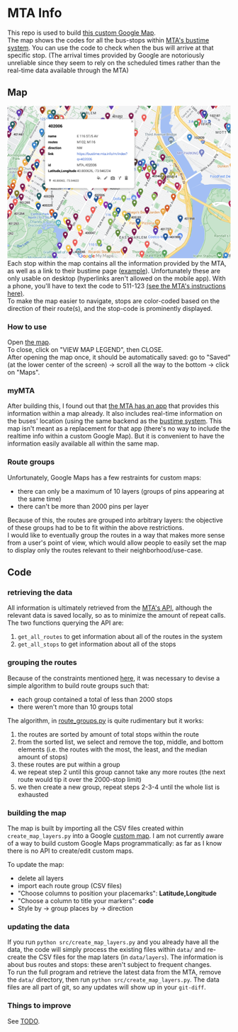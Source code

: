 MTA Info
==============

This repo is used to build [this custom Google Map](https://www.google.com/maps/d/viewer?mid=1Y-euNeFcsu06Zxfdl6u6-sca3Yp-KYY).  
The map shows the codes for all the bus-stops within [MTA's bustime system](https://bustime.mta.info/m/index). You can use the code to check when the bus will arrive at that specific stop.
(The arrival times provided by Google are notoriously unreliable since they seem to rely on the scheduled times rather than the real-time data available through the MTA)

## Map

![screenshot](./images/screenshot_402006.png "screenshot 402006")
Each stop within the map contains all the information provided by the MTA, as well as a link to their bustime page ([example](https://bustime.mta.info/m/index?q=200884)). Unfortunately these are only usable on desktop (hyperlinks aren't allowed on the mobile app). With a phone, you'll have to text the code to 511-123 [(see the MTA's instructions here)](https://bustime.mta.info/wiki/Help/SMSSearching).   
To make the map easier to navigate, stops are color-coded based on the direction of their route(s), and the stop-code is prominently displayed.  

### How to use
Open [the map](https://www.google.com/maps/d/viewer?mid=1Y-euNeFcsu06Zxfdl6u6-sca3Yp-KYY).  
To close, click on "VIEW MAP LEGEND", then CLOSE.  
After opening the map once, it should be automatically saved: go to "Saved" (at the lower center of the screen) -> scroll all the way to the bottom -> click on "Maps".


### myMTA
After building this, I found out that [the MTA has an app](https://en.wikipedia.org/wiki/MYmta) that provides this information within a map already. It also includes real-time information on the buses' location (using the same backend as the [bustime system](https://bustime.mta.info/m/index). This map isn't meant as a replacement for that app (there's no way to include the realtime info within a custom Google Map). But it is convenient to have the information easily available all within the same map.

### Route groups
Unfortunately, Google Maps has a few restraints for custom maps:
 - there can only be a maximum of 10 layers (groups of pins appearing at the same time)
 - there can't be more than 2000 pins per layer
 
Because of this, the routes are grouped into arbitrary layers: the objective of these groups had to be to fit within the above restrictions.  
I would like to eventually group the routes in a way that makes more sense from a user's point of view, which would allow people to easily set the map to display only the routes relevant to their neighborhood/use-case.

## Code

### retrieving the data
All information is ultimately retrieved from the [MTA's API](https://bustime.mta.info/wiki/Developers/Index), although the relevant data is saved locally, so as to minimize the amount of repeat calls.  
The two functions querying the API are:
 1) `get_all_routes` to get information about all of the routes in the system
 2) `get_all_stops` to get information about all of the stops

### grouping the routes
Because of the constraints mentioned [here](#route-groups), it was necessary to devise a simple algorithm to build route groups such that:
 - each group contained a total of less than 2000 stops
 - there weren't more than 10 groups total
 
The algorithm, in [route_groups.py](./route_groups.py) is quite rudimentary but it works: 
 1. the routes are sorted by amount of total stops within the route
 2. from the sorted list, we select and remove the top, middle, and bottom elements
 (i.e. the routes with the most, the least, and the median amount of stops)
 3. these routes are put within a group
 4. we repeat step 2 until this group cannot take any more routes (the next route would tip it over the 2000-stop limit)
 5. we then create a new group, repeat steps 2-3-4 until the whole list is exhausted
 
### building the map
The map is built by importing all the CSV files created within `create_map_layers.py` into a Google [custom map](https://www.google.com/maps/about/mymaps/). I am not currently aware of a way to build custom Google Maps programmatically: as far as I know there is no API to create/edit custom maps.

To update the map:
 - delete all layers
 - import each route group (CSV files)
 - "Choose columns to position your placemarks": **Latitude,Longitude**
 - "Choose a column to title your markers": **code**
 - Style by -> group places by -> direction

### updating the data
If you run `python src/create_map_layers.py` and you already have all the data, the code will simply process the existing files within `data/` and re-create the CSV files for the map laters (in `data/layers`). The information is about bus routes and stops: these aren't subject to frequent changes.  
To run the full program and retrieve the latest data from the MTA, remove the `data/` directory, then run `python src/create_map_layers.py`. The data files are all part of git, so any updates will show up in your `git-diff`.
 
### Things to improve
See [TODO](./TODO.md).
